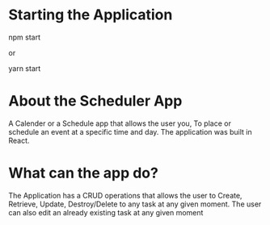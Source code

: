 # Starting the Application

npm start

or

yarn start





# About the Scheduler App

 A Calender or a Schedule app that allows the user you, To place or schedule an event at a specific time and day. The application was built in React.

# What can the app do?

The Application has a CRUD operations that allows the user to Create, Retrieve, Update, Destroy/Delete to any task at any given moment.
The user can also edit an already existing task at any given moment


